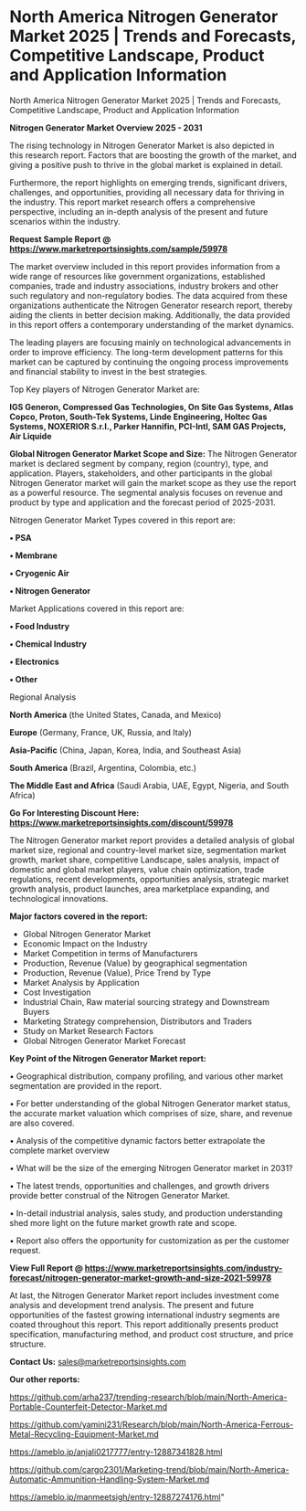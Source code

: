 # North America Nitrogen Generator Market 2025 | Trends and Forecasts, Competitive Landscape, Product and Application Information
North America Nitrogen Generator Market 2025 | Trends and Forecasts, Competitive Landscape, Product and Application Information

<Strong> Nitrogen Generator Market Overview 2025 - 2031</strong>

The rising technology in Nitrogen Generator Market is also depicted in this research report. Factors that are boosting the growth of the market, and giving a positive push to thrive in the global market is explained in detail.

Furthermore, the report highlights on emerging trends, significant drivers, challenges, and opportunities, providing all necessary data for thriving in the industry. This report market research offers a comprehensive perspective, including an in-depth analysis of the present and future scenarios within the industry.

<strong>Request Sample Report @ <a href=https://www.marketreportsinsights.com/sample/59978>https://www.marketreportsinsights.com/sample/59978</a></strong>

The market overview included in this report provides information from a wide range of resources like government organizations, established companies, trade and industry associations, industry brokers and other such regulatory and non-regulatory bodies. The data acquired from these organizations authenticate the Nitrogen Generator research report, thereby aiding the clients in better decision making. Additionally, the data provided in this report offers a contemporary understanding of the market dynamics.

The leading players are focusing mainly on technological advancements in order to improve efficiency. The long-term development patterns for this market can be captured by continuing the ongoing process improvements and financial stability to invest in the best strategies.

Top Key players of Nitrogen Generator Market are:

<strong>IGS Generon, Compressed Gas Technologies, On Site Gas Systems, Atlas Copco, Proton, South-Tek Systems, Linde Engineering, Holtec Gas Systems, NOXERIOR S.r.l., Parker Hannifin, PCI-Intl, SAM GAS Projects, Air Liquide</strong>

<strong><b>Global Nitrogen Generator Market Scope and Size:</b></strong>
The Nitrogen Generator market is declared segment by company, region (country), type, and application. Players, stakeholders, and other participants in the global Nitrogen Generator market will gain the market scope as they use the report as a powerful resource. The segmental analysis focuses on revenue and product by type and application and the forecast period of 2025-2031.

Nitrogen Generator Market Types covered in this report are:

<strong>• PSA

• Membrane

• Cryogenic Air

• Nitrogen Generator</strong>

Market Applications covered in this report are:

<strong>• Food Industry

• Chemical Industry

• Electronics

• Other</strong> 

Regional Analysis

<strong>North America</strong> (the United States, Canada, and Mexico)

<strong>Europe</strong> (Germany, France, UK, Russia, and Italy)

<strong>Asia-Pacific</strong> (China, Japan, Korea, India, and Southeast Asia)

<strong>South America</strong> (Brazil, Argentina, Colombia, etc.)

<strong>The Middle East and Africa</strong> (Saudi Arabia, UAE, Egypt, Nigeria, and South Africa)

<strong>Go For Interesting Discount Here: <a href=https://www.marketreportsinsights.com/discount/59978>https://www.marketreportsinsights.com/discount/59978</a></strong>

The Nitrogen Generator market report provides a detailed analysis of global market size, regional and country-level market size, segmentation market growth, market share, competitive Landscape, sales analysis, impact of domestic and global market players, value chain optimization, trade regulations, recent developments, opportunities analysis, strategic market growth analysis, product launches, area marketplace expanding, and technological innovations.

<strong><b>Major factors covered in the report:</b></strong>
<ul>
  <li>Global Nitrogen Generator Market </li>
  <li>Economic Impact on the Industry</li>
  <li>Market Competition in terms of Manufacturers</li>
  <li>Production, Revenue (Value) by geographical segmentation</li>
  <li>Production, Revenue (Value), Price Trend by Type</li>
  <li>Market Analysis by Application</li>
  <li>Cost Investigation</li>
  <li>Industrial Chain, Raw material sourcing strategy and Downstream Buyers</li>
  <li>Marketing Strategy comprehension, Distributors and Traders</li>
  <li>Study on Market Research Factors</li>
  <li>Global Nitrogen Generator Market Forecast</li>
</ul>

<strong><b>Key Point of the Nitrogen Generator Market report:</b></strong>

• Geographical distribution, company profiling, and various other market segmentation are provided in the report.

• For better understanding of the global Nitrogen Generator market status, the accurate market valuation which comprises of size, share, and revenue are also covered.

• Analysis of the competitive dynamic factors better extrapolate the complete market overview

• What will be the size of the emerging Nitrogen Generator market in 2031?

• The latest trends, opportunities and challenges, and growth drivers provide better construal of the Nitrogen Generator Market.

• In-detail industrial analysis, sales study, and production understanding shed more light on the future market growth rate and scope.

• Report also offers the opportunity for customization as per the customer request.

<strong><b>View Full Report @ <a href=https://www.marketreportsinsights.com/industry-forecast/nitrogen-generator-market-growth-and-size-2021-59978>https://www.marketreportsinsights.com/industry-forecast/nitrogen-generator-market-growth-and-size-2021-59978</a></b></strong>


At last, the Nitrogen Generator Market report includes investment come analysis and development trend analysis. The present and future opportunities of the fastest growing international industry segments are coated throughout this report. This report additionally presents product specification, manufacturing method, and product cost structure, and price structure.

<strong>Contact Us:</strong>
sales@marketreportsinsights.com

<strong>Our other reports:</strong>

<a href=https://github.com/arha237/trending-research/blob/main/North-America-Portable-Counterfeit-Detector-Market.md>https://github.com/arha237/trending-research/blob/main/North-America-Portable-Counterfeit-Detector-Market.md</a>

<a href=https://github.com/yamini231/Research/blob/main/North-America-Ferrous-Metal-Recycling-Equipment-Market.md>https://github.com/yamini231/Research/blob/main/North-America-Ferrous-Metal-Recycling-Equipment-Market.md</a>

<a href=https://ameblo.jp/anjali0217777/entry-12887341828.html>https://ameblo.jp/anjali0217777/entry-12887341828.html</a>

<a href=https://github.com/cargo2301/Marketing-trend/blob/main/North-America-Automatic-Ammunition-Handling-System-Market.md>https://github.com/cargo2301/Marketing-trend/blob/main/North-America-Automatic-Ammunition-Handling-System-Market.md</a>

<a href=https://ameblo.jp/manmeetsigh/entry-12887274176.html>https://ameblo.jp/manmeetsigh/entry-12887274176.html</a>"
